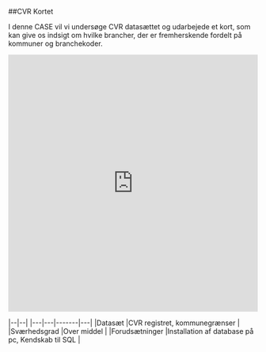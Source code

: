 ##CVR Kortet

I denne CASE vil vi undersøge CVR datasættet og udarbejede et kort, som kan give os indsigt om hvilke brancher, der er fremherskende fordelt på kommuner og branchekoder.

<iframe width='100%' height='520' frameborder='0' src='http://virkdata.cartodb.com/viz/7d61ec18-b08f-11e4-bd03-0e4fddd5de28/embed_map' allowfullscreen webkitallowfullscreen mozallowfullscreen oallowfullscreen msallowfullscreen></iframe>



|--|--|
|---|---|-------|---|
|Datasæt   |CVR registret, kommunegrænser   |
|Sværhedsgrad   |Over middel   |
|Forudsætninger |Installation af database på pc, Kendskab til SQL   |
